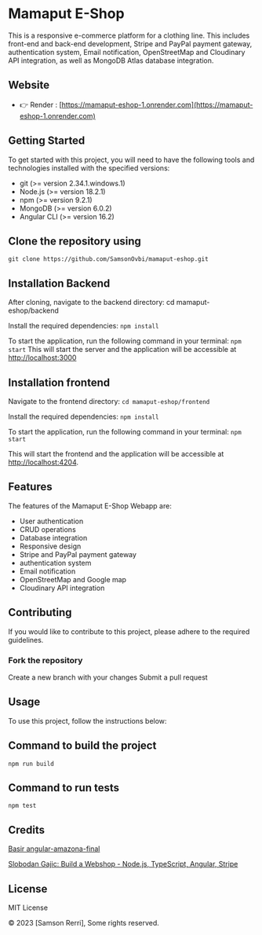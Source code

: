 # Mamaput E-Shop

This is a responsive e-commerce platform for a clothing line. This includes front-end and back-end development, Stripe and PayPal payment gateway, authentication system, Email notification, OpenStreetMap and Cloudinary API integration, as well as MongoDB Atlas database integration.

## Website

- 👉 Render : [https://mamaput-eshop-1.onrender.com](https://mamaput-eshop-1.onrender.com)

## Getting Started

To get started with this project, you will need to have the following tools and technologies installed with the specified versions:

- git (>= version 2.34.1.windows.1)
- Node.js (>= version 18.2.1)
- npm (>= version 9.2.1)
- MongoDB (>= version 6.0.2)
- Angular CLI (>= version 16.2)

## Clone the repository using

`git clone https://github.com/SamsonOvbi/mamaput-eshop.git`

## Installation Backend

After cloning, navigate to the backend directory:
cd mamaput-eshop/backend

Install the required dependencies:
`npm install`

To start the application, run the following command in your terminal:
`npm start`
This will start the server and the application will be accessible at <http://localhost:3000>

## Installation frontend

Navigate to the frontend directory:
`cd mamaput-eshop/frontend`

Install the required dependencies:
`npm install`

To start the application, run the following command in your terminal:
`npm start`

This will start the frontend and the application will be accessible at <http://localhost:4204>.

## Features

The features of the Mamaput E-Shop Webapp are:

- User authentication
- CRUD operations
- Database integration
- Responsive design
- Stripe and PayPal payment gateway
- authentication system
- Email notification
- OpenStreetMap and Google map
- Cloudinary API integration

## Contributing

If you would like to contribute to this project, please adhere to the required guidelines.

### Fork the repository

Create a new branch with your changes
Submit a pull request

## Usage

To use this project, follow the instructions below:

## Command to build the project

`npm run build`

## Command to run tests

`npm test`

## Credits

[Basir angular-amazona-final](https://github.com/basir/angular-amazona-final.git)

[Slobodan Gajic: Build a Webshop - Node.js, TypeScript, Angular, Stripe](https://youtu.be/Kbauf9IgsC4)

## License

MIT License

© 2023 [Samson Rerri], Some rights reserved.